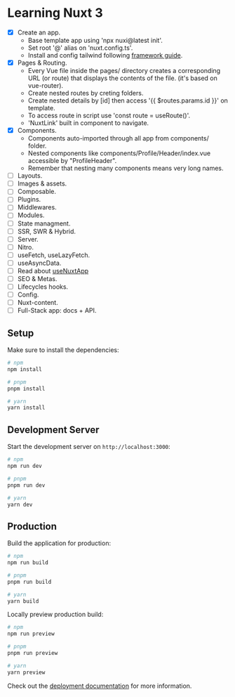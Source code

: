 # Learning Nuxt 3
  * [X] Create an app.
    * Base template app using 'npx nuxi@latest init'.
    * Set root '@' alias on 'nuxt.config.ts'.
    * Install and config tailwind following [framework guide](https://tailwindcss.com/docs/guides/nuxtjs#3).
  * [X] Pages & Routing.
    * Every Vue file inside the pages/ directory creates a corresponding URL (or route) that displays the contents of the file. (it's based on vue-router).
    * Create nested routes by creting folders.
    * Create nested details by [id] then access '{{ $routes.params.id }}' on template.
    * To access route in script use 'const route = useRoute()'.
    * 'NuxtLink' built in component to navigate.
  * [X] Components.
    * Components auto-imported through all app from components/ folder.
    * Nested components like components/Profile/Header/index.vue accessible by "ProfileHeader".
    * Remember that nesting many components means very long names.
  * [ ] Layouts.
  * [ ] Images & assets.
  * [ ] Composable.
  * [ ] Plugins.
  * [ ] Middlewares.
  * [ ] Modules.
  * [ ] State managment.
  * [ ] SSR, SWR & Hybrid.
  * [ ] Server.
  * [ ] Nitro.
  * [ ] useFetch, useLazyFetch.
  * [ ] useAsyncData.
  * [ ] Read about [useNuxtApp](https://nuxt.com/docs/api/composables/use-nuxt-app#usenuxtapp)
  * [ ] SEO & Metas.
  * [ ] Lifecycles hooks.
  * [ ] Config.
  * [ ] Nuxt-content.
  * [ ] Full-Stack app: docs + API.

## Setup

Make sure to install the dependencies:

```bash
# npm
npm install

# pnpm
pnpm install

# yarn
yarn install
```

## Development Server

Start the development server on `http://localhost:3000`:

```bash
# npm
npm run dev

# pnpm
pnpm run dev

# yarn
yarn dev
```

## Production

Build the application for production:

```bash
# npm
npm run build

# pnpm
pnpm run build

# yarn
yarn build
```

Locally preview production build:

```bash
# npm
npm run preview

# pnpm
pnpm run preview

# yarn
yarn preview
```

Check out the [deployment documentation](https://nuxt.com/docs/getting-started/deployment) for more information.
